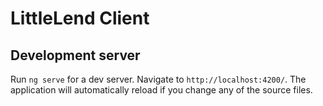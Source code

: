 # LittleLend Client


## Development server

Run `ng serve` for a dev server. Navigate to `http://localhost:4200/`. The application will automatically reload if you change any of the source files.
